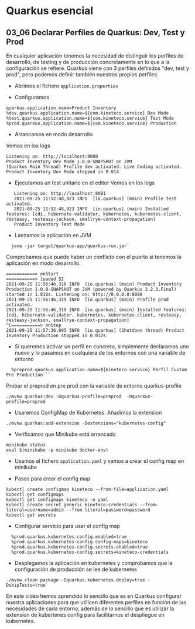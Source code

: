 # Quarkus esencial
## 03_06 Declarar Perfiles de Quarkus: Dev, Test y Prod

En cualquier aplicación tenemos la necesidad de distinguir los perfiles de desarrollo, de testing y de producción 
concretamente en lo que a la configuración se refiere. 
Quarkus viene con 3 perfiles definidos "dev, test y prod", pero podemos definir también nuestros propios perfiles.

* Abrimos el fichero `application.properties`
  
* Configuramos
```properties
quarkus.application.name=Product Inventory 
%dev.quarkus.application.name=${com.kineteco.service} Dev Mode
%test.quarkus.application.name=${com.kineteco.service} Test Mode
%prod.quarkus.application.name=${com.kineteco.service} Production
```
* Arrancamos en modo desarrollo

 Vemos en los logs

 ``` 
 Listening on: http://localhost:8080
 Product Inventory Dev Mode 1.0.0-SNAPSHOT on JVM 
 (Quarkus Main Thread) Profile dev activated. Live Coding activated.
 Product Inventory Dev Mode stopped in 0.014
 ```
* Ejecutamos un test unitario en el editor
  Vemos en los logs
```shell
   Listening on: http://localhost:8081
   2021-09-25 11:52:48,923 INFO  [io.quarkus] (main) Profile test activated.
   2021-09-25 11:52:48,923 INFO  [io.quarkus] (main) Installed features: [cdi, hibernate-validator, kubernetes, kubernetes-client, resteasy, resteasy-jackson, smallrye-context-propagation]
   Product Inventory Test Mode
```

* Lanzamos la aplicación en JVM
```shell
  java -jar target/quarkus-app/quarkus-run.jar`
````
  Comprobamos que puede haber un conflicto con el puerto si tenemos la aplicación en modo desarrollo. 
```shell
===========> onStart
===========> loaded 52
2021-09-25 11:56:46,316 INFO  [io.quarkus] (main) Product Inventory Production 1.0.0-SNAPSHOT on JVM (powered by Quarkus 2.2.3.Final) started in 1.818s. Listening on: http://0.0.0.0:8080
2021-09-25 11:56:46,319 INFO  [io.quarkus] (main) Profile prod activated. 
2021-09-25 11:56:46,319 INFO  [io.quarkus] (main) Installed features: [cdi, hibernate-validator, kubernetes, kubernetes-client, resteasy, resteasy-jackson, smallrye-context-propagation]
^C===========> onStop
2021-09-25 11:57:36,095 INFO  [io.quarkus] (Shutdown thread) Product Inventory Production stopped in 0.032s

```
* Si queremos activar un perfil en concreto, simplemente declaramos uno nuevo y lo pasamos en cualquiera de los entornos con una variable
de entorno
```properties
  %preprod.quarkus.application.name=${kineteco.service} Perfil Custom Pre Production```
```

Probar el preprod en pre prod con la variable de entorno quarkus-profile

```shell
./mvnw quarkus:dev -Dquarkus-profile=preprod  -Dquarkus-profile=preprod
``` 

* Usaremos ConfigMap de Kubernetes. Añadimos la extension
```shell
./mvnw quarkus:add-extension -Dextensions="kubernetes-config"
```
* Verificamos que Minikube está arrancado
```shell
minikube status
eval $(minikube -p minikube docker-env)
```
  
* Usamos el fichero `application.yaml` y vamos a crear el config map en minikube

* Pasos para crear el config map
```shell
kubectl create configmap kineteco --from-file=application.yaml
kubectl get configmaps
kubectl get configmaps kineteco -o yaml
kubectl create secret generic kineteco-credentials --from-literal=username=admin --from-literal=password=password
kubectl get secrets
```  
* Configurar servicio para usar el config map
  
```properties
  %prod.quarkus.kubernetes-config.enabled=true
  %prod.quarkus.kubernetes-config.config-maps=kineteco
  %prod.quarkus.kubernetes-config.secrets.enabled=true
  %prod.quarkus.kubernetes-config.secrets=kineteco-credentials
```

* Desplegamos la aplicación en kubernetes y comprobamos que la configuración de producción se lee de kubernetes
```shell
./mvnw clean package -Dquarkus.kubernetes.deploy=true -DskipTests=true`
```
  
En este video hemos aprendido lo sencillo que es en Quarkus configurar nuestra aplicaciones para que utilicen diferentes
perfiles en función de las necesidades de cada entorno, además de lo sencillo que es utilizar la extension de kubertenes
config para facilitarnos el despliegue en kubernetes.
